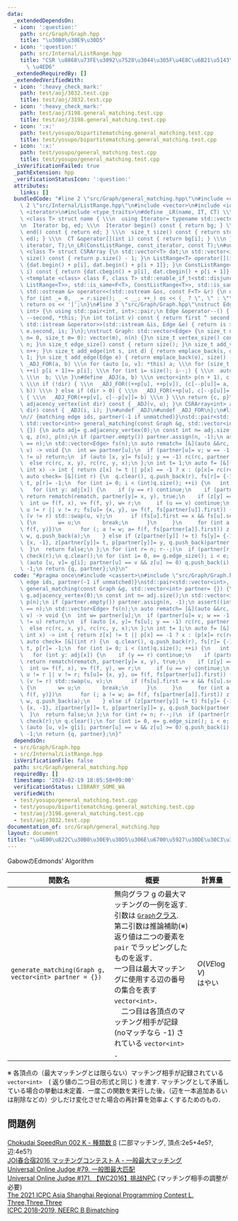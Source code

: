 ```yaml
---
data:
  _extendedDependsOn:
  - icon: ':question:'
    path: src/Graph/Graph.hpp
    title: "\u30B0\u30E9\u30D5"
  - icon: ':question:'
    path: src/Internal/ListRange.hpp
    title: "CSR \u8868\u73FE\u3092\u7528\u3044\u305F\u4E8C\u6B21\u5143\u914D\u5217\
      \ \u4ED6"
  _extendedRequiredBy: []
  _extendedVerifiedWith:
  - icon: ':heavy_check_mark:'
    path: test/aoj/3032.test.cpp
    title: test/aoj/3032.test.cpp
  - icon: ':heavy_check_mark:'
    path: test/aoj/3198.general_matching.test.cpp
    title: test/aoj/3198.general_matching.test.cpp
  - icon: ':x:'
    path: test/yosupo/bipartitematching.general_matching.test.cpp
    title: test/yosupo/bipartitematching.general_matching.test.cpp
  - icon: ':x:'
    path: test/yosupo/general_matching.test.cpp
    title: test/yosupo/general_matching.test.cpp
  _isVerificationFailed: true
  _pathExtension: hpp
  _verificationStatusIcon: ':question:'
  attributes:
    links: []
  bundledCode: "#line 2 \"src/Graph/general_matching.hpp\"\n#include <cassert>\n#line\
    \ 2 \"src/Internal/ListRange.hpp\"\n#include <vector>\n#include <iostream>\n#include\
    \ <iterator>\n#include <type_traits>\n#define _LR(name, IT, CT) \\\n template\
    \ <class T> struct name { \\\n  using Iterator= typename std::vector<T>::IT; \\\
    \n  Iterator bg, ed; \\\n  Iterator begin() const { return bg; } \\\n  Iterator\
    \ end() const { return ed; } \\\n  size_t size() const { return std::distance(bg,\
    \ ed); } \\\n  CT &operator[](int i) const { return bg[i]; } \\\n }\n_LR(ListRange,\
    \ iterator, T);\n_LR(ConstListRange, const_iterator, const T);\n#undef _LR\ntemplate\
    \ <class T> struct CSRArray {\n std::vector<T> dat;\n std::vector<int> p;\n size_t\
    \ size() const { return p.size() - 1; }\n ListRange<T> operator[](int i) { return\
    \ {dat.begin() + p[i], dat.begin() + p[i + 1]}; }\n ConstListRange<T> operator[](int\
    \ i) const { return {dat.cbegin() + p[i], dat.cbegin() + p[i + 1]}; }\n};\ntemplate\
    \ <template <class> class F, class T> std::enable_if_t<std::disjunction_v<std::is_same<F<T>,\
    \ ListRange<T>>, std::is_same<F<T>, ConstListRange<T>>, std::is_same<F<T>, CSRArray<T>>>,\
    \ std::ostream &> operator<<(std::ostream &os, const F<T> &r) {\n os << '[';\n\
    \ for (int _= 0, __= r.size(); _ < __; ++_) os << (_ ? \", \" : \"\") << r[_];\n\
    \ return os << ']';\n}\n#line 3 \"src/Graph/Graph.hpp\"\nstruct Edge: std::pair<int,\
    \ int> {\n using std::pair<int, int>::pair;\n Edge &operator--() { return --first,\
    \ --second, *this; }\n int to(int v) const { return first ^ second ^ v; }\n friend\
    \ std::istream &operator>>(std::istream &is, Edge &e) { return is >> e.first >>\
    \ e.second, is; }\n};\nstruct Graph: std::vector<Edge> {\n size_t n;\n Graph(size_t\
    \ n= 0, size_t m= 0): vector(m), n(n) {}\n size_t vertex_size() const { return\
    \ n; }\n size_t edge_size() const { return size(); }\n size_t add_vertex() { return\
    \ n++; }\n size_t add_edge(int s, int d) { return emplace_back(s, d), size() -\
    \ 1; }\n size_t add_edge(Edge e) { return emplace_back(e), size() - 1; }\n#define\
    \ _ADJ_FOR(a, b) \\\n for (auto [u, v]: *this) a; \\\n for (size_t i= 0; i < n;\
    \ ++i) p[i + 1]+= p[i]; \\\n for (int i= size(); i--;) { \\\n  auto [u, v]= (*this)[i];\
    \ \\\n  b; \\\n }\n#define _ADJ(a, b) \\\n vector<int> p(n + 1), c(size() << !dir);\
    \ \\\n if (!dir) { \\\n  _ADJ_FOR((++p[u], ++p[v]), (c[--p[u]]= a, c[--p[v]]=\
    \ b)) \\\n } else if (dir > 0) { \\\n  _ADJ_FOR(++p[u], c[--p[u]]= a) \\\n } else\
    \ { \\\n  _ADJ_FOR(++p[v], c[--p[v]]= b) \\\n } \\\n return {c, p}\n CSRArray<int>\
    \ adjacency_vertex(int dir) const { _ADJ(v, u); }\n CSRArray<int> adjacency_edge(int\
    \ dir) const { _ADJ(i, i); }\n#undef _ADJ\n#undef _ADJ_FOR\n};\n#line 4 \"src/Graph/general_matching.hpp\"\
    \n// {matching edge ids, partner(-1 if unmatched)}\nstd::pair<std::vector<int>,\
    \ std::vector<int>> general_matching(const Graph &g, std::vector<int> partner=\
    \ {}) {\n auto adj= g.adjacency_vertex(0);\n const int n= adj.size();\n std::vector<int>\
    \ q, z(n), p(n);\n if (partner.empty()) partner.assign(n, -1);\n assert((int)partner.size()\
    \ == n);\n std::vector<Edge> fs(n);\n auto rematch= [&](auto &&rc, int u, int\
    \ v) -> void {\n  int w= partner[u];\n  if (partner[u]= v; w == -1 || partner[w]\
    \ != u) return;\n  if (auto [x, y]= fs[u]; y == -1) rc(rc, partner[w]= x, w);\n\
    \  else rc(rc, x, y), rc(rc, y, x);\n };\n int t= 1;\n auto f= [&](auto &&rc,\
    \ int x) -> int { return z[x] != t || p[x] == -1 ? x : (p[x]= rc(rc, p[x])); };\n\
    \ auto check= [&](int r) {\n  q.clear(), q.push_back(r), fs[r]= {-1, -1}, z[r]=\
    \ t, p[r]= -1;\n  for (int i= 0; i < (int)q.size(); ++i) {\n   int x= q[i];\n\
    \   for (int y: adj[x]) {\n    if (y == r) continue;\n    if (partner[y] == -1)\
    \ return rematch(rematch, partner[y]= x, y), true;\n    if (z[y] == t) {\n   \
    \  int u= f(f, x), v= f(f, y), w= r;\n     if (u == v) continue;\n     for (;\
    \ u != r || v != r; fs[u]= {x, y}, u= f(f, fs[partner[u]].first)) {\n      if\
    \ (v != r) std::swap(u, v);\n      if (fs[u].first == x && fs[u].second == y)\
    \ {\n       w= u;\n       break;\n      }\n     }\n     for (int a: {f(f, x),\
    \ f(f, y)})\n      for (; a != w; a= f(f, fs[partner[a]].first)) z[a]= t, p[a]=\
    \ w, q.push_back(a);\n    } else if (z[partner[y]] != t) fs[y]= {-1, -1}, fs[partner[y]]=\
    \ {x, -1}, z[partner[y]]= t, p[partner[y]]= y, q.push_back(partner[y]);\n   }\n\
    \  }\n  return false;\n };\n for (int r= n; r--;)\n  if (partner[r] == -1) t+=\
    \ check(r);\n q.clear();\n for (int i= 0, e= g.edge_size(); i < e; ++i)\n  if\
    \ (auto [u, v]= g[i]; partner[u] == v && z[u] >= 0) q.push_back(i), z[u]= z[v]=\
    \ -1;\n return {q, partner};\n}\n"
  code: "#pragma once\n#include <cassert>\n#include \"src/Graph/Graph.hpp\"\n// {matching\
    \ edge ids, partner(-1 if unmatched)}\nstd::pair<std::vector<int>, std::vector<int>>\
    \ general_matching(const Graph &g, std::vector<int> partner= {}) {\n auto adj=\
    \ g.adjacency_vertex(0);\n const int n= adj.size();\n std::vector<int> q, z(n),\
    \ p(n);\n if (partner.empty()) partner.assign(n, -1);\n assert((int)partner.size()\
    \ == n);\n std::vector<Edge> fs(n);\n auto rematch= [&](auto &&rc, int u, int\
    \ v) -> void {\n  int w= partner[u];\n  if (partner[u]= v; w == -1 || partner[w]\
    \ != u) return;\n  if (auto [x, y]= fs[u]; y == -1) rc(rc, partner[w]= x, w);\n\
    \  else rc(rc, x, y), rc(rc, y, x);\n };\n int t= 1;\n auto f= [&](auto &&rc,\
    \ int x) -> int { return z[x] != t || p[x] == -1 ? x : (p[x]= rc(rc, p[x])); };\n\
    \ auto check= [&](int r) {\n  q.clear(), q.push_back(r), fs[r]= {-1, -1}, z[r]=\
    \ t, p[r]= -1;\n  for (int i= 0; i < (int)q.size(); ++i) {\n   int x= q[i];\n\
    \   for (int y: adj[x]) {\n    if (y == r) continue;\n    if (partner[y] == -1)\
    \ return rematch(rematch, partner[y]= x, y), true;\n    if (z[y] == t) {\n   \
    \  int u= f(f, x), v= f(f, y), w= r;\n     if (u == v) continue;\n     for (;\
    \ u != r || v != r; fs[u]= {x, y}, u= f(f, fs[partner[u]].first)) {\n      if\
    \ (v != r) std::swap(u, v);\n      if (fs[u].first == x && fs[u].second == y)\
    \ {\n       w= u;\n       break;\n      }\n     }\n     for (int a: {f(f, x),\
    \ f(f, y)})\n      for (; a != w; a= f(f, fs[partner[a]].first)) z[a]= t, p[a]=\
    \ w, q.push_back(a);\n    } else if (z[partner[y]] != t) fs[y]= {-1, -1}, fs[partner[y]]=\
    \ {x, -1}, z[partner[y]]= t, p[partner[y]]= y, q.push_back(partner[y]);\n   }\n\
    \  }\n  return false;\n };\n for (int r= n; r--;)\n  if (partner[r] == -1) t+=\
    \ check(r);\n q.clear();\n for (int i= 0, e= g.edge_size(); i < e; ++i)\n  if\
    \ (auto [u, v]= g[i]; partner[u] == v && z[u] >= 0) q.push_back(i), z[u]= z[v]=\
    \ -1;\n return {q, partner};\n}"
  dependsOn:
  - src/Graph/Graph.hpp
  - src/Internal/ListRange.hpp
  isVerificationFile: false
  path: src/Graph/general_matching.hpp
  requiredBy: []
  timestamp: '2024-02-19 18:05:58+09:00'
  verificationStatus: LIBRARY_SOME_WA
  verifiedWith:
  - test/yosupo/general_matching.test.cpp
  - test/yosupo/bipartitematching.general_matching.test.cpp
  - test/aoj/3198.general_matching.test.cpp
  - test/aoj/3032.test.cpp
documentation_of: src/Graph/general_matching.hpp
layout: document
title: "\u4E00\u822C\u30B0\u30E9\u30D5\u306E\u6700\u5927\u30DE\u30C3\u30C1\u30F3\u30B0"
---
```

GabowのEdmonds' Algorithm

|関数名|概要|計算量|
|---|---|---|
|`generate_matching(Graph g, vector<int> partner = {})`| 無向グラフ g の最大マッチングの一例を返す.  <br> 引数は [`Graph`クラス](Graph.hpp). <br> 第二引数は推論補助(※)<br> 返り値は二つの要素を `pair` でラッピングしたものを返す．<br> 一つ目は最大マッチングに使用する辺の番号の集合を表す `vector<int>`．<br>　二つ目は各頂点のマッチング相手が記録 (noマッチなら -1) されている `vector<int>` ． |$O(VE \log V)$<br>はやい|

※ 各頂点の（最大マッチングとは限らない）マッチング相手が記録されている `vector<int>`　( 返り値の二つ目の形式と同じ ) を渡す. マッチングとして矛盾している場合の挙動は未定義．一度この関数を実行した後，（辺を一本追加あるいは削除などの）少しだけ変化させた場合の再計算を効率よくするためのもの．
## 問題例
[Chokudai SpeedRun 002 K - 種類数 β](https://atcoder.jp/contests/chokudai_S002/tasks/chokudai_S002_k) (二部マッチング, 頂点:2e5+4e5?, 辺:4e5?) \
[JOI春合宿2016 マッチングコンテスト A - 一般最大マッチング](https://atcoder.jp/contests/joisc2016matching/tasks/joisc2016matching_a)\
[Universal Online Judge #79. 一般图最大匹配](https://uoj.ac/problem/79)\
[Universal Online Judge #171. 【WC2016】挑战NPC](https://uoj.ac/problem/171) (マッチング相手の調整が必要)\
[The 2021 ICPC Asia Shanghai Regional Programming Contest L. Three,Three,Three](https://codeforces.com/gym/103446/problem/L)\
[ICPC 2018-2019, NEERC B Bimatching](https://codeforces.com/contest/1089) 